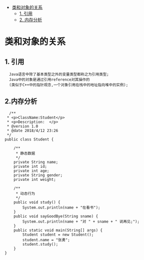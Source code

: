 <!-- GFM-TOC -->
* [类和对象的关系](#类和对象的关系)
    * [1. 引用](#1-引用)
    * [2. 内存分析](#2-内存分析)
<!-- GFM-TOC -->

# 类和对象的关系
## 1. 引用
```
  Java语言中除了基本类型之外的变量类型都称之为引用类型;
  Java中的对象是通过引用reference对其操作的
  (类似于C++中的指针观念,一个对象引用在栈中的地址指向堆中的实例);
```
## 2.内存分析
```
  /**
 * <p>ClassName:Student</p>
 * <p>Description:	</p>
 * @version 1.0
 * @date 2018/4/12 23:26
 */
public class Student {

    /**
     * 静态数据
     */
    private String name;
    private int id;
    private int age;
    private String gender;
    private int weight;

    /**
     * 动态行为
     */
    public void study() {
        System.out.println(name + "在看书");
    }
    public void sayGoodBye(String sname) {
        System.out.println(name + "对 " + sname + " 说再见;");
    }
    public static void main(String[] args) {
        Student student = new Student();
        student.name = "张勇";
        student.study();
    }
}
```

